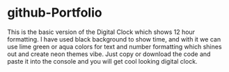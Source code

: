 # github-Portfolio
This is the basic version of the Digital Clock which shows 12 hour formatting.
I have used black background to show time, and with it we can use lime green 
or aqua colors for text and number formatting which shines out and create neon themes vibe.
Just copy or download the code and paste it into the console and you will get cool looking digital clock.
